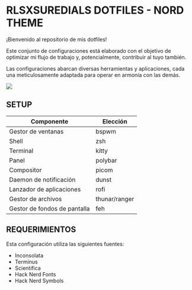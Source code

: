# RLSXSUREDIALS DOTFILES - NORD THEME

¡Bienvenido al repositorio de mis dotfiles!

Este conjunto de configuraciones está elaborado con el objetivo de optimizar mi flujo de trabajo y, potencialmente, contribuir al tuyo también.

Las configuraciones abarcan diversas herramientas y aplicaciones, cada una meticulosamente adaptada para operar en armonía con las demás.

![](https://github.com/RlsxSuredials/MyDotfiles/assets/130783266/9ec04ae3-cd63-4cd6-9ec8-536cb35213e2)

## SETUP

| Componente | Elección |
|-----------|--------|
| Gestor de ventanas | bspwm |
| Shell | zsh |
| Terminal | kitty |
| Panel | polybar |
| Compositor | picom |
| Daemon de notificación | dunst |
| Lanzador de aplicaciones | rofi |
| Gestor de archivos | thunar/ranger |
| Gestor de fondos de pantalla | feh |

## REQUERIMIENTOS

Esta configuración utiliza las siguientes fuentes:

- Inconsolata
- Terminus
- Scientifica
- Hack Nerd Fonts
- Hack Nerd Symbols
